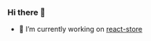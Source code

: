 ### Hi there 👋

- 🔭 I’m currently working on [react-store](https://github.com/Pranay-Tej/react-store)

<!--
**Pranay-Tej/Pranay-Tej** is a ✨ _special_ ✨ repository because its `README.md` (this file) appears on your GitHub profile.

Here are some ideas to get you started:
- 🌱 I’m currently learning Vue
- 🔭 I’m currently working on [ProjectHub](https://github.com/Pranay-Tej/projecthub)
- 👯 I’m looking to collaborate on ...
- 🤔 I’m looking for help with ...
- 💬 Ask me about ...
- 📫 How to reach me: ...
- 😄 Pronouns: ...
- ⚡ Fun fact: ...
-->
